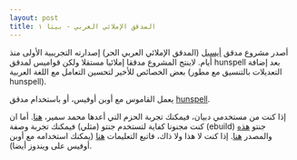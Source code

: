 ```yaml
---
layout: post
title: المدقق الإملائي العربي - بيتا ١
---
```

أصدر مشروع مدقق [أيسبل](http://perso.menara.ma/~kebdani/ayaspell-dic) (المدقق الإملائي العربي الحر) إصدارته التجريبية الأولى منذ أيام. لاينتج المشروع مدققا إملائيا مستقلا ولكن قواميس لمدقق hunspell بعد إضافة بعض الخصائص للأخير لتحسين التعامل مع اللغة العربية (التعديلات بالتنسيق مع مطور hunspell).

يعمل القاموس مع أوبن أوفيس، أو باستخدام مدقق [hunspell](http://hunspell.sourceforge.net).

إذا كنت من مستخدمي دبيان، فيمكنك تجربة الحزم التي أعدها محمد سمير، [هنا](http://foolab.org/node/1705). أما ان كنت مجنونا كفاية لتستخدم جنتو (مثلي) فيمكنك تجربة وصفة (ebuild) جنتو [هذه](http://www.khaledhosny.org/files/pub/myspell-ar-20070811.ebuild) والمصدر [هنا](http://www.khaledhosny.org/files/pub/myspell-ar-20070811.zip). إذا كنت لا هذا ولا ذاك، فاتبع التعليمات [هنا](http://perso.menara.ma/~kebdani/ayaspell-dic/) (يمكنك استخدامه مع أوبن أوفيس على ويندوز أيضا). 
